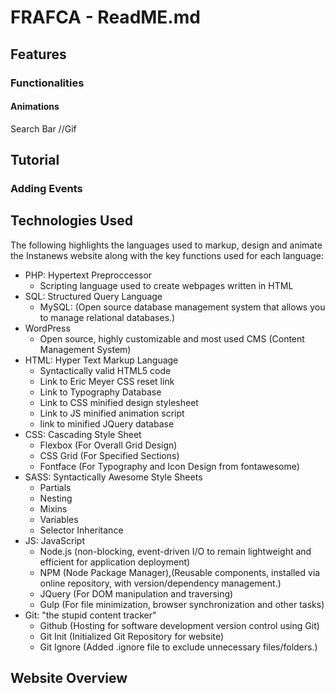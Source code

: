 # FRAFCA - ReadME.md

## Features

### Functionalities

#### Animations
Search Bar
//Gif

## Tutorial

### Adding Events

## Technologies Used

The following highlights the languages used to markup, design and animate the Instanews website along with the key functions used for each language:

* PHP: Hypertext Preproccessor
  * Scripting language used to create webpages written in HTML
* SQL: Structured Query Language
  * MySQL:      (Open source database management system that allows you to manage relational databases.)
* WordPress
  * Open source, highly customizable and most used CMS (Content Management System)
* HTML: Hyper Text Markup Language
  * Syntactically valid HTML5 code
  * Link to Eric Meyer CSS reset link
  * Link to Typography Database
  * Link to CSS minified design stylesheet
  * Link to JS minified animation script
  * link to minified JQuery database
* CSS:  Cascading Style Sheet
  * Flexbox     (For Overall Grid Design)
  * CSS Grid    (For Specified Sections)
  * Fontface    (For Typography and Icon Design from fontawesome)
* SASS: Syntactically Awesome Style Sheets
  * Partials        
  * Nesting
  * Mixins
  * Variables
  * Selector Inheritance
* JS: JavaScript
  * Node.js     (non-blocking, event-driven I/O to remain lightweight and efficient for application deployment)
  * NPM         (Node Package Manager),(Reusable components, installed via online repository, with version/dependency management.)
  * JQuery      (For DOM manipulation and traversing)
  * Gulp        (For file minimization, browser synchronization and other tasks)
* Git: "the stupid content tracker"
  * Github      (Hosting for software development version control using Git)
  * Git Init    (Initialized Git Repository for website)
  * Git Ignore  (Added .ignore file to exclude unnecessary files/folders.)

## Website Overview

